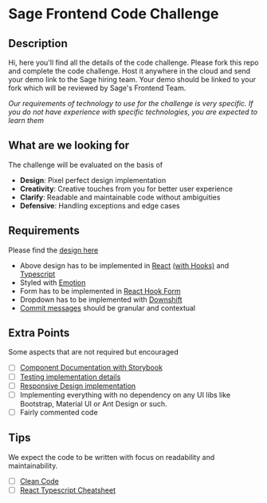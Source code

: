 # Sage Frontend Code Challenge

## Description
Hi, here you'll find all the details of the code challenge. Please fork this repo and complete the code challenge. Host it anywhere in the cloud and send your demo link to the Sage hiring team. Your demo should be linked to your fork which will be reviewed by Sage's Frontend Team. 

*Our requirements of technology to use for the challenge is very specific. If you do not have experience with specific technologies, you are expected to learn them*

## What are we looking for
The challenge will be evaluated on the basis of 
- **Design**: Pixel perfect design implementation 
- **Creativity**: Creative touches from you for better user experience
- **Clarify**: Readable and maintainable code without ambiguities
- **Defensive**: Handling exceptions and edge cases

## Requirements
Please find the [design here](https://xd.adobe.com/view/27385d24-e59b-4789-8c1c-433d4c066e47-726b/)

- Above design has to be implemented in [React](https://github.com/facebook/react) [(with Hooks)](https://reactjs.org/docs/hooks-intro.html) and [Typescript](https://www.typescriptlang.org/docs/handbook/typescript-in-5-minutes.html)
- Styled with [Emotion](https://github.com/emotion-js/emotion)
- Form has to be implemented in [React Hook Form](https://github.com/react-hook-form/react-hook-form)
- Dropdown has to be implemented with [Downshift](https://github.com/downshift-js/downshift)
- [Commit messages](https://www.conventionalcommits.org/) should be granular and contextual  

## Extra Points
Some aspects that are not required but encouraged

- [ ] [Component Documentation with Storybook](https://github.com/storybookjs/storybook/tree/next/app/react)
- [ ] [Testing implementation details](https://github.com/testing-library/react-testing-library)
- [ ] [Responsive Design implementation](https://emotion.sh/docs/media-queries)
- [ ] Implementing everything with no dependency on any UI libs like Bootstrap, Material UI or Ant Design or such.
- [ ] Fairly commented code 

## Tips
We expect the code to be written with focus on readability and maintainability.

- [ ] [Clean Code](https://github.com/ryanmcdermott/clean-code-javascript)
- [ ] [React Typescript Cheatsheet](https://github.com/typescript-cheatsheets/react)
